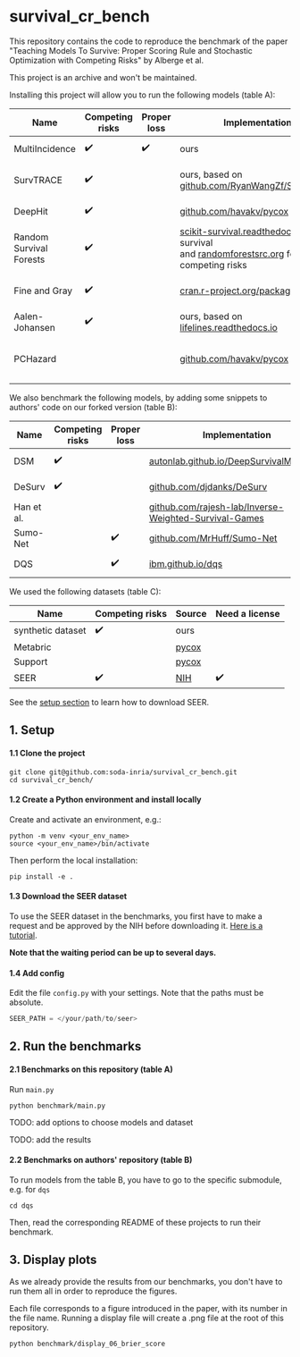 # survival_cr_bench

This repository contains the code to reproduce the benchmark of the paper "Teaching Models To Survive: Proper Scoring Rule and Stochastic Optimization with Competing Risks" by Alberge et al.

This project is an archive and won't be maintained.

Installing this project will allow you to run the following models (table A):


| Name                    | Competing risks | Proper loss | Implementation                                                                                                                                                      | Reference                                                                                   |
|-------------------------|-----------------|-------------|---------------------------------------------------------------------------------------------------------------------------------------------------------------------|---------------------------------------------------------------------------------------------|
| MultiIncidence          | ✔️               | ✔️           | ours                                                                                                                                                                 |Alberge et al.                                                                                 | 
| SurvTRACE               | ✔️               |             | ours, based on [github.com/RyanWangZf/SurvTRACE](https://github.com/RyanWangZf/SurvTRACE)                                                                           | [Wang and Sun (2022)](https://arxiv.org/abs/2110.00855)                                     |
| DeepHit                 | ✔️               |             | [github.com/havakv/pycox](https://github.com/havakv/pycox)                                                                                                          | [Lee et al. (2018)](https://ojs.aaai.org/index.php/AAAI/article/view/11842)                 |
| Random Survival Forests | ✔️               |             | [scikit-survival.readthedocs.io](https://scikit-survival.readthedocs.io/) for survival <br> and [randomforestsrc.org](www.randomforestsrc.org/) for competing risks |   [Ishwaran et al. (2014)](https://academic.oup.com/biostatistics/article/15/4/757/266340)                                                                                           |
| Fine and Gray           | ✔️               |             | [cran.r-project.org/package=cmprsk](cran.r-project.org/package=cmprsk)                                                                                              | [Fine and Gray (1999)](https://www.tandfonline.com/doi/epdf/10.1080/01621459.1999.10474144) |
| Aalen-Johansen          | ✔️               |             | ours, based on [lifelines.readthedocs.io](https://lifelines.readthedocs.io/)                                                                                        | [Aalen et al. (2008)](http://link.springer.com/10.1007/978-0-387-68560-1)                   |
| PCHazard                |                 |             | [github.com/havakv/pycox](https://github.com/havakv/pycox)                                                                                                          | [Kvamme and Borgan (2019b)](https://arxiv.org/abs/1910.06724)                               |


We also benchmark the following models, by adding some snippets to authors' code on our forked version (table B):


| Name                    | Competing risks | Proper loss | Implementation                                                                                                                                                      | Reference                                                                                   |
|-------------------------|-----------------|-------------|---------------------------------------------------------------------------------------------------------------------------------------------------------------------|---------------------------------------------------------------------------------------------|
| DSM                     | ✔️               |             | [autonlab.github.io/DeepSurvivalMachines](autonlab.github.io/DeepSurvivalMachines)                                                                                  | [Nagpal et al. (2021)](https://arxiv.org/abs/2003.01176)                                    |
| DeSurv                  | ✔️               |             | [github.com/djdanks/DeSurv](https://github.com/djdanks/DeSurv)                                                                                                      | [Danks and Yau (2022)](https://proceedings.mlr.press/v151/danks22a.html)                    |
| Han et al.              |                 |             | [github.com/rajesh-lab/Inverse-Weighted-Survival-Games](https://github.com/rajesh-lab/Inverse-Weighted-Survival-Games)                                              | [Han et al. (2021)](https://arxiv.org/abs/2111.08175) 
| Sumo-Net                |                 | ✔️           | [github.com/MrHuff/Sumo-Net](https://github.com/MrHuff/Sumo-Net)                                                                                                    | [Rindt et al. (2022)](https://arxiv.org/abs/2103.14755)                                     |
| DQS                     |                 | ✔️           | [ibm.github.io/dqs](ibm.github.io/dqs)                                                                                                                              | [Yanagisawa (2023)](https://arxiv.org/abs/2305.00621)                                       |

We used the following datasets (table C):

| Name              | Competing risks | Source                                                              | Need a license |
|-------------------|-----------------|---------------------------------------------------------------------|----------------|
| synthetic dataset | ✔️               | ours                                                                |                |
| Metabric          |                 | [pycox](https://github.com/havakv/pycox#datasets)                   |                |
| Support           |                 | [pycox](https://github.com/havakv/pycox#datasets)                   |                |
| SEER              | ✔️               | [NIH](https://soda-inria.github.io/hazardous/downloading_seer.html) | ✔️              |

See the [setup section](#13-download-the-seer-dataset) to learn how to download SEER.


## 1. Setup

#### 1.1 Clone the project

```shell
git clone git@github.com:soda-inria/survival_cr_bench.git
cd survival_cr_bench/ 
```

#### 1.2 Create a Python environment and install locally

Create and activate an environment, e.g.:

```shell
python -m venv <your_env_name>
source <your_env_name>/bin/activate
```

Then perform the local installation:

```shell
pip install -e .
```

#### 1.3 Download the SEER dataset

To use the SEER dataset in the benchmarks, you first have to make a request and be approved by the NIH before downloading it. [Here is a tutorial](https://soda-inria.github.io/hazardous/downloading_seer.html).

**Note that the waiting period can be up to several days.**

#### 1.4 Add config

Edit the file `config.py` with your settings. Note that the paths must be absolute.

```python
SEER_PATH = </your/path/to/seer>
```


## 2. Run the benchmarks

#### 2.1 Benchmarks on this repository (table A)

Run `main.py`

```shell
python benchmark/main.py
```

TODO: add options to choose models and dataset

TODO: add the results

#### 2.2 Benchmarks on authors' repository (table B)

To run models from the table B, you have to go to the specific submodule, e.g. for `dqs`

```shell
cd dqs
```

Then, read the corresponding README of these projects to run their benchmark.


## 3. Display plots

As we already provide the results from our benchmarks, you don't have to run them all in order to reproduce the figures.

Each file corresponds to a figure introduced in the paper, with its number in the file name. Running a display file will create a .png file at the root of this repository.

```shell
python benchmark/display_06_brier_score
```